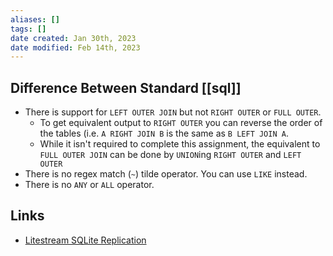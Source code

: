 ```yaml
---
aliases: []
tags: []
date created: Jan 30th, 2023
date modified: Feb 14th, 2023
---
```


## Difference Between Standard [[sql]]
- There is support for `LEFT OUTER JOIN` but not `RIGHT OUTER` or `FULL OUTER`.
	- To get equivalent output to `RIGHT OUTER` you can reverse the order of the tables (i.e. `A RIGHT JOIN B` is the same as `B LEFT JOIN A`.
	- While it isn't required to complete this assignment, the equivalent to `FULL OUTER JOIN` can be done by `UNION`ing `RIGHT OUTER` and `LEFT OUTER`
- There is no regex match (`~`) tilde operator. You can use `LIKE` instead.
- There is no `ANY` or `ALL` operator.

## Links
- [Litestream SQLite Replication](https://litestream.io/how-it-works/)

